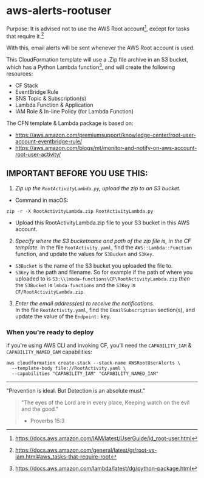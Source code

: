 # aws-alerts-rootuser

Purpose:
It is advised not to use the AWS Root account[^1], except for tasks that require it.[^2]

With this, email alerts will be sent whenever the AWS Root account is used.

This CloudFormation template will use a .Zip file archive in an S3 bucket, which has a Python Lambda function[^3], 
and will create the following resources:
- CF Stack
- EventBridge Rule
- SNS Topic & Subscription(s)
- Lambda Function & Application
- IAM Role & In-line Policy (for Lambda Function)
  
  
The CFN template & Lambda package is based on:
- https://aws.amazon.com/premiumsupport/knowledge-center/root-user-account-eventbridge-rule/
- https://aws.amazon.com/blogs/mt/monitor-and-notify-on-aws-account-root-user-activity/
  
  
## **IMPORTANT BEFORE YOU USE THIS**:  
  
1. _Zip up the `RootActivityLambda.py`, upload the zip to an S3 bucket._
  - Command in macOS: 
  ```
  zip -r -X RootActivityLambda.zip RootActivityLambda.py
  ```
  - Upload this RootActivityLambda.zip file to your S3 bucket in this AWS account.
  
  
2. _Specify where the S3 bucketname and path of the zip file is, in the CF template._
  In the file `RootActivity.yaml`, find the `AWS::Lambda::Function` function, and update the values for `S3Bucket` and `S3Key`.
  - `S3Bucket` is the name of the S3 bucket you uploaded the file to.
  - `S3Key` is the path and filename.
  So for example if the path of where you uploaded to is `S3:\\lmbda-functions\CF\RootActivityLambda.zip`
  _then_ the `S3Bucket` is `lmbda-functions` and the `S3Key` is `CF/RootActivityLambda.zip`.
  
  
3. _Enter the email address(es) to receive the notifications._  
  In the file `RootActivity.yaml`, find the `EmailSubscription` section(s), and update the value of the `Endpoint:` key.


### When you're ready to deploy
  if you're using AWS CLI and invoking CF, 
  you'll need the `CAPABILITY_IAM` & `CAPABILITY_NAMED_IAM` capabilities:

```
aws cloudformation create-stack --stack-name AWSRootUserAlerts \
  --template-body file://RootActivity.yaml \
  --capabilities "CAPABILITY_IAM" "CAPABILITY_NAMED_IAM"
```
  
  
------------------------------------------------------------

"Prevention is ideal. But Detection is an absolute must."

>"The eyes of the Lord are in every place, 
>Keeping watch on the evil and the good."
> - Proverbs 15:3



[^1]: https://docs.aws.amazon.com/IAM/latest/UserGuide/id_root-user.html
[^2]: https://docs.aws.amazon.com/general/latest/gr/root-vs-iam.html#aws_tasks-that-require-root
[^3]: https://docs.aws.amazon.com/lambda/latest/dg/python-package.html
